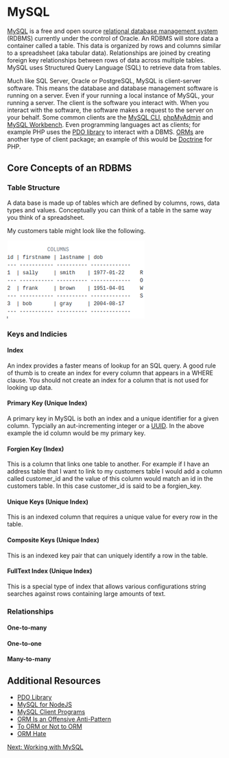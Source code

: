 # MySQL

[MySQL](https://www.mysql.com/) is a free and open source [relational database management system](https://en.wikipedia.org/wiki/Relational_database_management_system) (RDBMS) currently under the control of Oracle. An RDBMS will store data a container called a table. This data is organized by rows and columns similar to a spreadsheet (aka tabular data). Relationships are joined by creating foreign key relationships between rows of data across multiple tables. MySQL uses Structured Query Language (SQL) to retrieve data from tables.

Much like SQL Server, Oracle or PostgreSQL, MySQL is client-server software. This means the database and database management software is running on a server. Even if your running a local instance of MySQL, your running a server. The client is the software you interact with. When you interact with the software, the software makes a request to the server on your behalf. Some common clients are the [MySQL CLI](https://dev.mysql.com/doc/refman/5.7/en/mysql.html), [phpMyAdmin](https://www.phpmyadmin.net/) and [MySQL Workbench](https://www.mysql.com/products/workbench/). Even programming languages act as clients; for example PHP uses the [PDO library](http://php.net/manual/en/book.pdo.php) to interact with a DBMS. [ORMs](https://en.wikipedia.org/wiki/Object-relational_mapping) are another type of client package; an example of this would be [Doctrine](http://www.doctrine-project.org/projects/orm.html) for PHP.

## Core Concepts of an RDBMS

### Table Structure

A data base is made up of tables which are defined by columns, rows, data types and values. Conceptually you can think of a table in the same way you think of a spreadsheet.

My customers table might look like the following.

![Table Structure](/img/mysql/table.png)


### Keys and Indicies

#### Index
An index provides a faster means of lookup for an SQL query. A good rule of thumb is to create an index for every column that appears in a WHERE clause. You should not create an index for a column that is not used for looking up data.

#### Primary Key (Unique Index)
A primary key in MySQL is both an index and a unique identifier for a given column. Typcially an aut-incrementing integer or a [UUID](https://en.wikipedia.org/wiki/Universally_unique_identifier). In the above example the id column would be my primary key.

#### Forgien Key (Index)

This is a column that links one table to another. For example if I have an address table that I want to link to my customers table I would add a column called customer_id and the value of this column would match an id in the customers table. In this case customer_id is said to be a forgien_key.

#### Unique Keys (Unique Index)

This is an indexed column that requires a unique value for every row in the table.

#### Composite Keys (Unique Index)

This is an indexed key pair that can uniquely identify a row in the table.

#### FullText Index (Unique Index)

This is a special type of index that allows various configurations string searches against rows containing large amounts of text.

### Relationships

#### One-to-many

#### One-to-one

#### Many-to-many

## Additional Resources
* [PDO Library](http://php.net/manual/en/book.pdo.php)
* [MySQL for NodeJS](https://www.npmjs.com/package/mysql)
* [MySQL Client Programs](https://dev.mysql.com/doc/refman/5.7/en/programs-client.html)
* [ORM Is an Offensive Anti-Pattern](http://www.yegor256.com/2014/12/01/orm-offensive-anti-pattern.html)
* [To ORM or Not to ORM](https://www.reddit.com/r/PHP/comments/164r3w/to_orm_or_not_to_orm/)
* [ORM Hate](https://martinfowler.com/bliki/OrmHate.html)

[Next: Working with MySQL](03-WorkingWithMySQL.md)
